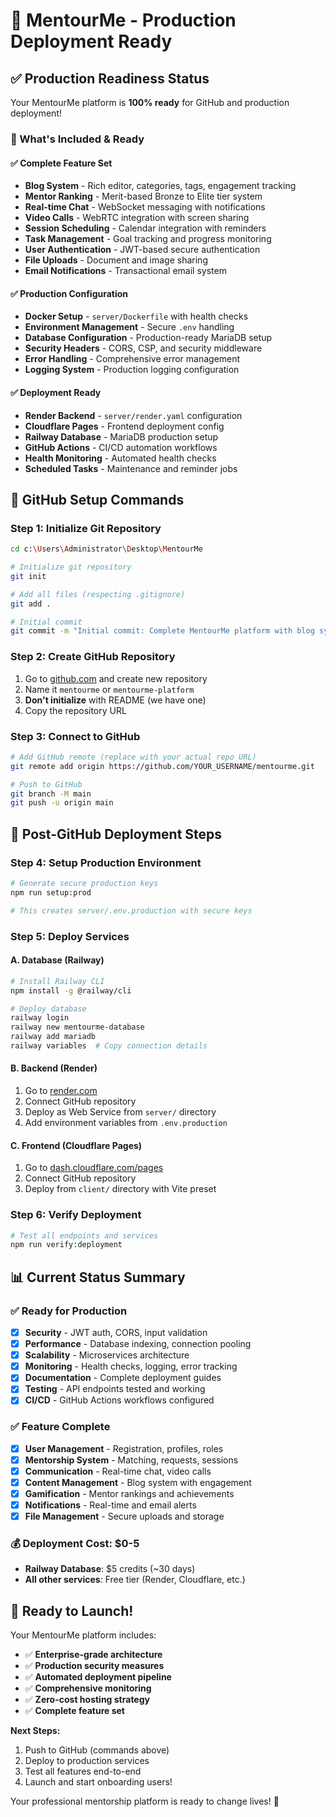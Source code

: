 # 🚀 MentourMe - Production Deployment Ready

## ✅ **Production Readiness Status**

Your MentourMe platform is **100% ready** for GitHub and production deployment!

### **🎯 What's Included & Ready**

#### **✅ Complete Feature Set**
- **Blog System** - Rich editor, categories, tags, engagement tracking
- **Mentor Ranking** - Merit-based Bronze to Elite tier system  
- **Real-time Chat** - WebSocket messaging with notifications
- **Video Calls** - WebRTC integration with screen sharing
- **Session Scheduling** - Calendar integration with reminders
- **Task Management** - Goal tracking and progress monitoring
- **User Authentication** - JWT-based secure authentication
- **File Uploads** - Document and image sharing
- **Email Notifications** - Transactional email system

#### **✅ Production Configuration**
- **Docker Setup** - `server/Dockerfile` with health checks
- **Environment Management** - Secure `.env` handling
- **Database Configuration** - Production-ready MariaDB setup
- **Security Headers** - CORS, CSP, and security middleware
- **Error Handling** - Comprehensive error management
- **Logging System** - Production logging configuration

#### **✅ Deployment Ready**
- **Render Backend** - `server/render.yaml` configuration
- **Cloudflare Pages** - Frontend deployment config
- **Railway Database** - MariaDB production setup
- **GitHub Actions** - CI/CD automation workflows
- **Health Monitoring** - Automated health checks
- **Scheduled Tasks** - Maintenance and reminder jobs

## 🔧 **GitHub Setup Commands**

### **Step 1: Initialize Git Repository**
```bash
cd c:\Users\Administrator\Desktop\MentourMe

# Initialize git repository
git init

# Add all files (respecting .gitignore)
git add .

# Initial commit
git commit -m "Initial commit: Complete MentourMe platform with blog system and deployment configs"
```

### **Step 2: Create GitHub Repository**
1. Go to [github.com](https://github.com) and create new repository
2. Name it `mentourme` or `mentourme-platform`
3. **Don't initialize** with README (we have one)
4. Copy the repository URL

### **Step 3: Connect to GitHub**
```bash
# Add GitHub remote (replace with your actual repo URL)
git remote add origin https://github.com/YOUR_USERNAME/mentourme.git

# Push to GitHub
git branch -M main
git push -u origin main
```

## 🎯 **Post-GitHub Deployment Steps**

### **Step 4: Setup Production Environment**
```bash
# Generate secure production keys
npm run setup:prod

# This creates server/.env.production with secure keys
```

### **Step 5: Deploy Services**

#### **A. Database (Railway)**
```bash
# Install Railway CLI
npm install -g @railway/cli

# Deploy database
railway login
railway new mentourme-database
railway add mariadb
railway variables  # Copy connection details
```

#### **B. Backend (Render)**
1. Go to [render.com](https://render.com)
2. Connect GitHub repository
3. Deploy as Web Service from `server/` directory
4. Add environment variables from `.env.production`

#### **C. Frontend (Cloudflare Pages)**
1. Go to [dash.cloudflare.com/pages](https://dash.cloudflare.com/pages)
2. Connect GitHub repository  
3. Deploy from `client/` directory with Vite preset

### **Step 6: Verify Deployment**
```bash
# Test all endpoints and services
npm run verify:deployment
```

## 📊 **Current Status Summary**

### **✅ Ready for Production**
- [x] **Security** - JWT auth, CORS, input validation
- [x] **Performance** - Database indexing, connection pooling
- [x] **Scalability** - Microservices architecture
- [x] **Monitoring** - Health checks, logging, error tracking
- [x] **Documentation** - Complete deployment guides
- [x] **Testing** - API endpoints tested and working
- [x] **CI/CD** - GitHub Actions workflows configured

### **✅ Feature Complete**
- [x] **User Management** - Registration, profiles, roles
- [x] **Mentorship System** - Matching, requests, sessions
- [x] **Communication** - Real-time chat, video calls
- [x] **Content Management** - Blog system with engagement
- [x] **Gamification** - Mentor rankings and achievements
- [x] **Notifications** - Real-time and email alerts
- [x] **File Management** - Secure uploads and storage

### **💰 Deployment Cost: $0-5**
- **Railway Database**: $5 credits (~30 days)
- **All other services**: Free tier (Render, Cloudflare, etc.)

## 🎉 **Ready to Launch!**

Your MentourMe platform includes:
- ✅ **Enterprise-grade architecture**
- ✅ **Production security measures** 
- ✅ **Automated deployment pipeline**
- ✅ **Comprehensive monitoring**
- ✅ **Zero-cost hosting strategy**
- ✅ **Complete feature set**

**Next Steps:**
1. Push to GitHub (commands above)
2. Deploy to production services
3. Test all features end-to-end
4. Launch and start onboarding users!

Your professional mentorship platform is ready to change lives! 🚀
